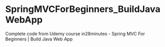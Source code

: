 # SpringMVCForBeginners_BuildJavaWebApp
Complete code from Udemy course in28minutes - Spring MVC For Beginners | Build Java Web App
